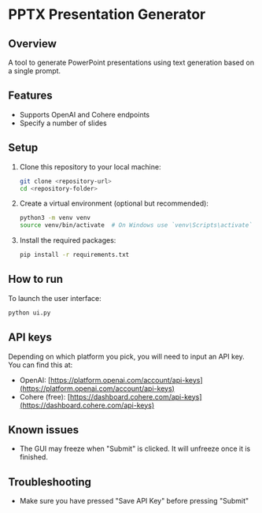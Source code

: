 # PPTX Presentation Generator
## Overview

A tool to generate PowerPoint presentations using text generation based on a single prompt.

## Features
- Supports OpenAI and Cohere endpoints
- Specify a number of slides

## Setup

1. Clone this repository to your local machine:
   ```bash
   git clone <repository-url>
   cd <repository-folder>
   ```

2. Create a virtual environment (optional but recommended):
   ```bash
   python3 -m venv venv
   source venv/bin/activate  # On Windows use `venv\Scripts\activate`
   ```

3. Install the required packages:
   ```bash
   pip install -r requirements.txt
   ```

## How to run

To launch the user interface:
```bash
python ui.py
```

## API keys

Depending on which platform you pick, you will need to input an API key. You can find this at:
- OpenAI: [https://platform.openai.com/account/api-keys](https://platform.openai.com/account/api-keys)
- Cohere (free): [https://dashboard.cohere.com/api-keys](https://dashboard.cohere.com/api-keys)

## Known issues

- The GUI may freeze when "Submit" is clicked. It will unfreeze once it is finished.

## Troubleshooting

- Make sure you have pressed "Save API Key" before pressing "Submit" 
